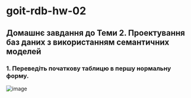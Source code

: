 # goit-rdb-hw-02

## Домашнє завдання до Теми 2. Проектування баз даних з використанням семантичних моделей

### 1. Переведіть початкову таблицю в першу нормальну форму.
![image](https://github.com/user-attachments/assets/136d2475-e298-4114-896e-4c60f5d59cce)
